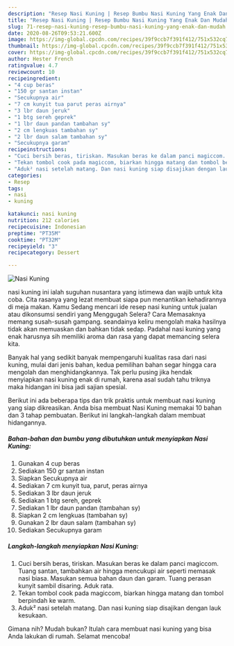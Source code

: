 ```yaml
---
description: "Resep Nasi Kuning | Resep Bumbu Nasi Kuning Yang Enak Dan Mudah"
title: "Resep Nasi Kuning | Resep Bumbu Nasi Kuning Yang Enak Dan Mudah"
slug: 71-resep-nasi-kuning-resep-bumbu-nasi-kuning-yang-enak-dan-mudah
date: 2020-08-26T09:53:21.600Z
image: https://img-global.cpcdn.com/recipes/39f9ccb7f391f412/751x532cq70/nasi-kuning-foto-resep-utama.jpg
thumbnail: https://img-global.cpcdn.com/recipes/39f9ccb7f391f412/751x532cq70/nasi-kuning-foto-resep-utama.jpg
cover: https://img-global.cpcdn.com/recipes/39f9ccb7f391f412/751x532cq70/nasi-kuning-foto-resep-utama.jpg
author: Hester French
ratingvalue: 4.7
reviewcount: 10
recipeingredient:
- "4 cup beras"
- "150 gr santan instan"
- "Secukupnya air"
- "7 cm kunyit tua parut peras airnya"
- "3 lbr daun jeruk"
- "1 btg sereh geprek"
- "1 lbr daun pandan tambahan sy"
- "2 cm lengkuas tambahan sy"
- "2 lbr daun salam tambahan sy"
- "Secukupnya garam"
recipeinstructions:
- "Cuci bersih beras, tiriskan. Masukan beras ke dalam panci magiccom. Tuang santan, tambahkan air hingga mencukupi air seperti memasak nasi biasa. Masukan semua bahan daun dan garam. Tuang perasan kunyit sambil disaring. Aduk rata."
- "Tekan tombol cook pada magiccom, biarkan hingga matang dan tombol berpindah ke warm."
- "Aduk² nasi setelah matang. Dan nasi kuning siap disajikan dengan lauk kesukaan."
categories:
- Resep
tags:
- nasi
- kuning

katakunci: nasi kuning 
nutrition: 212 calories
recipecuisine: Indonesian
preptime: "PT35M"
cooktime: "PT32M"
recipeyield: "3"
recipecategory: Dessert

---
```



![Nasi Kuning](https://img-global.cpcdn.com/recipes/39f9ccb7f391f412/751x532cq70/nasi-kuning-foto-resep-utama.jpg)


nasi kuning ini ialah suguhan nusantara yang istimewa dan wajib untuk kita coba. Cita rasanya yang lezat membuat siapa pun menantikan kehadirannya di meja makan.
Kamu Sedang mencari ide resep nasi kuning untuk jualan atau dikonsumsi sendiri yang Menggugah Selera? Cara Memasaknya memang susah-susah gampang. seandainya keliru mengolah maka hasilnya tidak akan memuaskan dan bahkan tidak sedap. Padahal nasi kuning yang enak harusnya sih memiliki aroma dan rasa yang dapat memancing selera kita.



Banyak hal yang sedikit banyak mempengaruhi kualitas rasa dari nasi kuning, mulai dari jenis bahan, kedua pemilihan bahan segar hingga cara mengolah dan menghidangkannya. Tak perlu pusing jika hendak menyiapkan nasi kuning enak di rumah, karena asal sudah tahu triknya maka hidangan ini bisa jadi sajian spesial.


Berikut ini ada beberapa tips dan trik praktis untuk membuat nasi kuning yang siap dikreasikan. Anda bisa membuat Nasi Kuning memakai 10 bahan dan 3 tahap pembuatan. Berikut ini langkah-langkah dalam membuat hidangannya.

<!--inarticleads1-->

##### Bahan-bahan dan bumbu yang dibutuhkan untuk menyiapkan Nasi Kuning:

1. Gunakan 4 cup beras
1. Sediakan 150 gr santan instan
1. Siapkan Secukupnya air
1. Sediakan 7 cm kunyit tua, parut, peras airnya
1. Sediakan 3 lbr daun jeruk
1. Sediakan 1 btg sereh, geprek
1. Sediakan 1 lbr daun pandan (tambahan sy)
1. Siapkan 2 cm lengkuas (tambahan sy)
1. Gunakan 2 lbr daun salam (tambahan sy)
1. Sediakan Secukupnya garam




<!--inarticleads2-->

##### Langkah-langkah menyiapkan Nasi Kuning:

1. Cuci bersih beras, tiriskan. Masukan beras ke dalam panci magiccom. Tuang santan, tambahkan air hingga mencukupi air seperti memasak nasi biasa. Masukan semua bahan daun dan garam. Tuang perasan kunyit sambil disaring. Aduk rata.
1. Tekan tombol cook pada magiccom, biarkan hingga matang dan tombol berpindah ke warm.
1. Aduk² nasi setelah matang. Dan nasi kuning siap disajikan dengan lauk kesukaan.




Gimana nih? Mudah bukan? Itulah cara membuat nasi kuning yang bisa Anda lakukan di rumah. Selamat mencoba!

